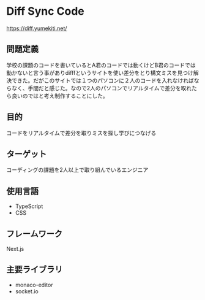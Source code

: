 # Diff Sync Code

https://diff.yumekiti.net/

## 問題定義

学校の課題のコードを書いているとA君のコードでは動くけどB君のコードでは動かないと言う事がありdifffというサイトを使い差分をとり構文ミスを見つけ解決できた。だがこのサイトでは１つのパソコンに２人のコードを入れなければならなく、手間だと感じた。なので2人のパソコンでリアルタイムで差分を取れたら良いのではと考え制作することにした。

## 目的

コードをリアルタイムで差分を取りミスを探し学びにつなげる

## ターゲット

コーディングの課題を2人以上で取り組んでいるエンジニア

## 使用言語

- TypeScript
- CSS

## フレームワーク

Next.js

## 主要ライブラリ

- monaco-editor
- socket.io